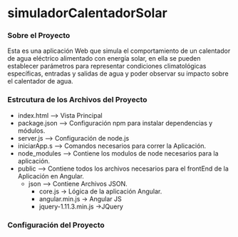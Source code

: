 # simuladorCalentadorSolar


### Sobre el Proyecto
Esta es una aplicación Web que simula el comportamiento de un calentador de agua eléctrico alimentado con energía solar, en ella se pueden establecer parámetros para representar condiciones climatológicas específicas, entradas y salidas de agua y poder observar su impacto sobre el calentador de agua.


### Estrcutura de los Archivos del Proyecto
- index.html    		--> Vista Principal
- package.json  		--> Configuración npm para instalar dependencias y módulos.
- server.js     		--> Configuración de node.js
- iniciarApp.s			--> Comandos necesarios para correr la Aplicación.
- node_modules			--> Contiene los modulos de node necesarios para la aplicación.
- public        		--> Contiene todos los archivos necesarios para el frontEnd de la Aplicación en Angular.
	- json 			--> Contiene Archivos JSON.
		- core.js    	-> Lógica de la aplicación Angular.
    	- angular.min.js	-> Angular JS
    	- jquery-1.11.3.min.js 	->JQuery


### Configuración del Proyecto

